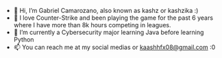 - 👋 Hi, I’m Gabriel Camarozano, also known as kashz or kashzika :)
- 👀 I love Counter-Strike and been playing the game for the past 6 years where I have more than 8k hours competing in leagues.
- 🌱 I’m currently a Cybersecurity major learning Java before learning Python
- 📫 You can reach me at my social medias or kaashhfx08@gmail.com :0

<!---
kashzika/kashzika is a ✨ special ✨ repository because its `README.md` (this file) appears on your GitHub profile.
You can click the Preview link to take a look at your changes.
--->
